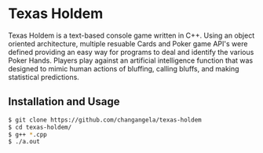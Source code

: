 # Texas Holdem

Texas Holdem is a text-based console game written in C++. Using an object oriented architecture, multiple resuable Cards and Poker game API's were defined providing an easy way for programs to deal and identify the various Poker Hands. Players play against an artificial intelligence function that was designed to mimic human actions of bluffing, calling bluffs, and making statistical predictions.
## Installation and Usage
```bash
$ git clone https://github.com/changangela/texas-holdem
$ cd texas-holdem/
$ g++ *.cpp
$ ./a.out
```

